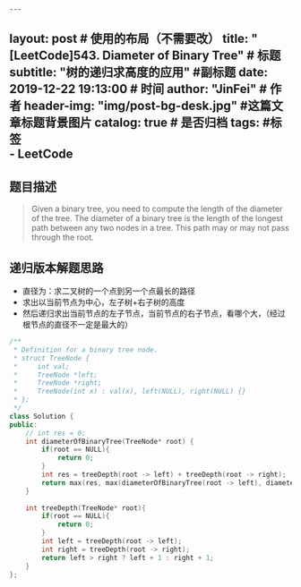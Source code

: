     ---
layout:     post                    # 使用的布局（不需要改） 
title:      "[LeetCode]543. Diameter of Binary Tree"               # 标题  
subtitle:   "树的递归求高度的应用"  #副标题 
date:       2019-12-22 19:13:00              # 时间 
author:     "JinFei"                    # 作者 
header-img: "img/post-bg-desk.jpg"    #这篇文章标题背景图片 
catalog: true                       # 是否归档 
tags:                               #标签     
    - LeetCode 
---

## 题目描述
> Given a binary tree, you need to compute the length of the diameter of the tree. The diameter of a binary tree is the length of the longest path between any two nodes in a tree. This path may or may not pass through the root.


## 递归版本解题思路

- 直径为：求二叉树的一个点到另一个点最长的路径
- 求出以当前节点为中心，左子树+右子树的高度
- 然后递归求出当前节点的左子节点，当前节点的右子节点，看哪个大，（经过根节点的直径不一定是最大的）

```C++
/**
 * Definition for a binary tree node.
 * struct TreeNode {
 *     int val;
 *     TreeNode *left;
 *     TreeNode *right;
 *     TreeNode(int x) : val(x), left(NULL), right(NULL) {}
 * };
 */
class Solution {
public:
    // int res = 0;
    int diameterOfBinaryTree(TreeNode* root) {
        if(root == NULL){
            return 0;
        }
        int res = treeDepth(root -> left) + treeDepth(root -> right);
        return max(res, max(diameterOfBinaryTree(root -> left), diameterOfBinaryTree(root -> right)));
    }
    
    int treeDepth(TreeNode* root){
        if(root == NULL){
            return 0;
        }
        int left = treeDepth(root -> left);
        int right = treeDepth(root -> right);
        return left > right ? left + 1 : right + 1;
    }
};
```